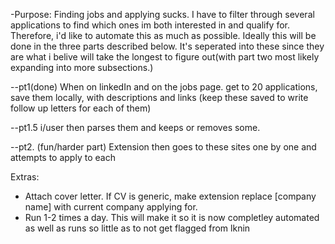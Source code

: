 -Purpose:
Finding jobs and applying sucks. I have to filter through several applications to find which ones im both interested in and qualify for. 
Therefore, i'd like to automate this as much as possible. Ideally this will be done in the three parts described below. It's seperated into these
since they are what i belive will take the longest to figure out(with part two most likely expanding into more subsections.)

--pt1(done)
When on linkedIn and on the jobs page. 
get to 20 applications, save them locally, with descriptions and links
(keep these saved to write follow up letters for each of them)

--pt1.5
i/user then parses them and keeps or removes some.

--pt2.
(fun/harder part)
Extension then goes to these sites one by one and attempts to apply to each

Extras:

- Attach cover letter. If CV is generic, make extension replace [company name] with current company applying for.
- Run 1-2 times a day. This will make it so it is now completley automated as well as runs so little as to not get flagged from lknin
